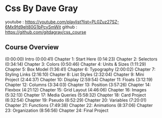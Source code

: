 # Css By Dave Gray
 youtube : https://youtube.com/playlist?list=PL0Zuz27SZ-6Mx9fd9elt80G1bPcySmWit
 github : https://github.com/gitdagray/css_course
 
 ## Course Overview

(0:00:00) Intro
(0:00:41) Chapter 1: Start Here
(0:14:23) Chapter 2: Selectors
(0:34:14) Chapter 3: Colors
(0:50:46) Chapter 4: Units & Sizes
(1:11:29) Chapter 5: Box Model
(1:36:41) Chapter 6: Typography
(2:00:02) Chapter 7: Styling Links
(2:16:10) Chapter 8: List Styles
(2:32:04) Chapter 9: Mini Project
(2:44:37) Chapter 10: Display
(2:59:54) Chapter 11: Floats
(3:12:19) Chapter 12: Columns
(3:34:03) Chapter 13: Position
(3:57:26) Chapter 14: Flexbox
(4:21:12) Chapter 15: Grid Layout
(4:46:06) Chapter 16: Images
(5:32:13) Chapter 17: Media Queries
(5:58:32) Chapter 18: Card Project
(6:32:54) Chapter 19: Pseudo
(6:52:29) Chapter 20: Variables
(7:20:01) Chapter 21: Functions
(7:49:38) Chapter 22: Animations
(8:37:06) Chapter 23: Organization
(8:56:56) Chapter 24: Final Project

